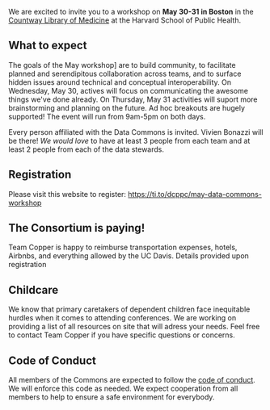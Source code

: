 We are excited to invite you to a workshop on **May 30-31 in Boston** in the
[Countway Library of Medicine](https://www.google.com/maps/place/Countway+Library+of+Medicine/@42.3351702,-71.1058309,17z/data=!3m1!4b1!4m5!3m4!1s0x89e3798eb633f88d:0xc932ca88d645da0b!8m2!3d42.3351663!4d-71.1036369)
at the Harvard School of Public Health. 

## What to expect
The goals of the May workshop] are to build community, to facilitate planned and serendipitous collaboration across teams, and to surface hidden issues around technical and conceptual interoperability. On Wednesday, May 30, actives will focus on communicating the awesome things we've done already. On Thursday, May 31 activities will suport more brainstorming and planning on the future. Ad hoc breakouts are hugely supported! The event will run from 9am-5pm on both days. 

Every person affiliated with the Data Commons is invited. Vivien Bonazzi will be there! _We would love_ to have at least 3 people from each team and at least 2 people from each of the data stewards. 

## Registration
Please visit this website to register: https://ti.to/dcppc/may-data-commons-workshop

## The Consortium is paying! 

Team Copper is happy to reimburse transportation expenses, hotels, Airbnbs, and everything allowed by the UC Davis. Details provided upon registration

## Childcare
We know that primary caretakers of dependent children face inequitable hurdles when it comes to attending conferences. We are working on providing a list of all resources on site that will adress your needs. Feel free to contact Team Copper if you have specific questions or concerns. 

## Code of Conduct
All members of the Commons are expected to follow the [code of conduct](https://github.com/dcppc/dcppc-workshops/blob/master/CODE_OF_CONDUCT.md). We will enforce this code as needed. We expect cooperation from all members to help to ensure a safe environment for everybody. 
